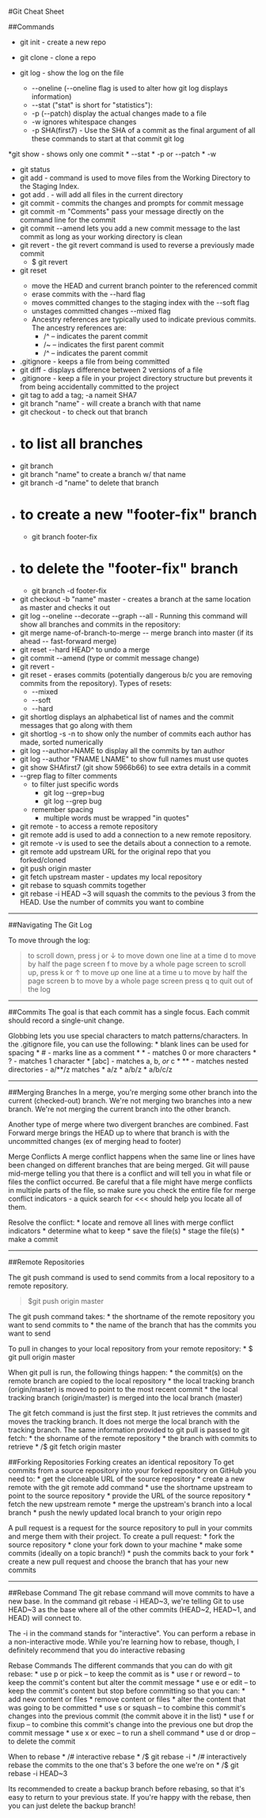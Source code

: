#Git Cheat Sheet

##Commands
* git init - create a new repo
* git clone - clone a repo

* git log - show the log on the file
    * --oneline  (--oneline flag is used to alter how git log displays information)
    * --stat ("stat" is short for "statistics"):
    * -p (--patch) display the actual changes made to a file
    * -w ignores whitespace changes
    * -p SHA(first7) - Use the SHA of a commit as the final argument of all these commands to start at that commit git log

*git show - shows only one commit
    * --stat
    * -p or --patch
    * -w 

* git status
* git add - command is used to move files from the Working Directory to the Staging Index.
* got add . - will add all files in the current directory
* git commit - commits the changes and prompts for commit message
* git commit -m "Comments"  pass your message directly on the command line for the commit
* git commit --amend  lets you add a new commit message to the last commit as long as your working directory is clean
* git revert - the git revert command is used to reverse a previously made commit
    * $ git revert <SHA-of-commit-to-revert>
* git reset <reference-to-commit>
    * move the HEAD and current branch pointer to the referenced commit
    * erase commits with the --hard flag
    * moves committed changes to the staging index with the --soft flag
    * unstages committed changes --mixed flag
    * Ancestry references are typically used to indicate previous commits. The ancestry references are:
        * /^ – indicates the parent commit
        * /~ – indicates the first parent commit
        * /^ – indicates the parent commit
* .gitignore - keeps a file from being committed
* git diff - displays difference between 2 versions of a file
* .gitignore - keep a file in your project directory structure but prevents it from being accidentally committed to the project
* git tag to add a tag; -a nameit SHA7 
* git branch "name" - will create a branch with that name
* git checkout - to check out that branch
* # to list all branches
* git branch
* git branch "name" to create a branch w/ that name
* git branch -d "name" to delete that branch
* # to create a new "footer-fix" branch
    * git branch footer-fix
* # to delete the "footer-fix" branch
    * git branch -d footer-fix
* git checkout -b "name" master - creates a branch at the same location as master and checks it out
* git log --oneline --decorate --graph --all  - Running this command will show all branches and commits in the repository:
* git merge name-of-branch-to-merge  -- merge branch into master (if its ahead -- fast-forward merge)
* git reset --hard HEAD^ to undo a merge
* git commit --amend (type or commit message change)
* git revert -
* git reset - erases commits (potentially dangerous b/c you are removing commits from the repository). Types of resets:
    * --mixed
    * --soft
    * --hard
* git shortlog displays an alphabetical list of names and the commit messages that go along with them
* git shortlog -s -n  to show only the number of commits each author has made, sorted numerically
* git log --author=NAME to display all the commits by tan author
* git log --author "FNAME LNAME" to show full names must use quotes
* git show SHAfirst7 (git show 5966b66) to see extra details in a commit
* --grep flag to filter comments
    * to filter just specific words 
        * git log --grep=bug   
        * git log --grep bug
    * remember spacing
        * multiple words must be wrapped "in quotes"
* git remote - to access a remote repository
* git remote add is used to add a connection to a new remote repository.
* git remote -v is used to see the details about a connection to a remote.
* git remote add upstream URL for the original repo that you forked/cloned
* git push origin master 
* git fetch upstream master - updates my local repository
* git rebase to squash commits together
* git rebase -i HEAD ~3 will squash the commits to the pevious 3 from the HEAD. Use the number of commits you want to combine

**************************************************************************************************************
##Navigating The Git Log

To move through the log:
> to scroll down, press
> j or ↓ to move down one line at a time
> d to move by half the page screen
> f to move by a whole page screen
> to scroll up, press
> k or ↑ to move _up_ one line at a time
> u to move by half the page screen
> b to move by a whole page screen
> press q to quit out of the log 

**************************************************************************************************************
##Commits
The goal is that each commit has a single focus. Each commit should record a single-unit change. 

Globbing lets you use special characters to match patterns/characters. In the .gitignore file, you can use the following:
    * blank lines can be used for spacing
    * # - marks line as a comment
    * \* - matches 0 or more characters
    * ? - matches 1 character
    * [abc] - matches a, b, _or_ c
    * \*\* - matches nested directories - a/\*\*/z matches
    * a/z
    * a/b/z
    * a/b/c/z

**************************************************************************************************************
##Merging Branches
In a merge, you're merging some other branch into the current (checked-out) branch. We're not merging two branches into a new branch. We're not merging the current branch into the other branch.

Another type of merge where two divergent branches are combined. 
Fast Forward merge brings the HEAD up to where that branch is with the uncommitted changes (ex of merging head to footer)

Merge Conflicts
A merge conflict happens when the same line or lines have been changed on different branches that are being merged. Git will pause mid-merge telling you that there is a conflict and will tell you in what file or files the conflict occurred. Be careful that a file might have merge conflicts in multiple parts of the file, so make sure you check the entire file for merge conflict indicators - a quick search for <<< should help you locate all of them.

Resolve the conflict:
    * locate and remove all lines with merge conflict indicators
    * determine what to keep
    * save the file(s)
    * stage the file(s)
    * make a commit


**************************************************************************************************************
##Remote Repositories

The git push command is used to send commits from a local repository to a remote repository.
> $git push origin master

The git push command takes:
    * the shortname of the remote repository you want to send commits to
    * the name of the branch that has the commits you want to send

To pull in changes to your local repository from your remote repository:
    * $ git pull origin master

When git pull is run, the following things happen:
    * the commit(s) on the remote branch are copied to the local repository
    * the local tracking branch (origin/master) is moved to point to the most recent commit
    * the local tracking branch (origin/master) is merged into the local branch (master)

The git fetch command is just the first step. It just retrieves the commits and moves the tracking branch. It does not merge the local branch with the tracking branch. The same information provided to git pull is passed to git fetch:
    * the shorname of the remote repository
    * the branch with commits to retrieve
    * /$ git fetch origin master

##Forking Repositories
Forking creates an identical repository
To get commits from a source repository into your forked repository on GitHub you need to:
    * get the cloneable URL of the source repository
    * create a new remote with the git remote add command
    * use the shortname upstream to point to the source repository
    * provide the URL of the source repository
    * fetch the new upstream remote
    * merge the upstream's branch into a local branch
    * push the newly updated local branch to your origin repo


A pull request is a request for the source repository to pull in your commits and merge them with their project. To create a pull request:
    * fork the source repository
    * clone your fork down to your machine
    * make some commits (ideally on a topic branch!)
    * push the commits back to your fork
    * create a new pull request and choose the branch that has your new commits

**************************************************************************************************************
##Rebase Command
The git rebase command will move commits to have a new base. In the command git rebase -i HEAD~3, we're telling Git to use HEAD~3 as the base where all of the other commits (HEAD~2, HEAD~1, and HEAD) will connect to.

The -i in the command stands for "interactive". You can perform a rebase in a non-interactive mode. While you're learning how to rebase, though, I definitely recommend that you do interactive rebasing

Rebase Commands
The different commands that you can do with git rebase:
    * use p or pick – to keep the commit as is
    * use r or reword – to keep the commit's content but alter the commit message
    * use e or edit – to keep the commit's content but stop before committing so that you can:
    * add new content or files
    * remove content or files
    * alter the content that was going to be committed
    * use s or squash – to combine this commit's changes into the previous commit (the commit above it in the list)
    * use f or fixup – to combine this commit's change into the previous one but drop the commit message
    * use x or exec – to run a shell command
    * use d or drop – to delete the commit

When to rebase
    * /# interactive rebase
        * /$ git rebase -i <base>
    * /# interactively rebase the commits to the one that's 3 before the one we're on
        * /$ git rebase -i HEAD~3

Its recommended to create a backup branch before rebasing, so that it's easy to return to your previous state. If you're happy with the rebase, then you can just delete the backup branch!